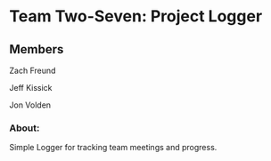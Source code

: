 # Team Two-Seven: Project Logger

## Members

Zach Freund

Jeff Kissick

Jon Volden


### About:

Simple Logger for tracking team meetings and progress.
